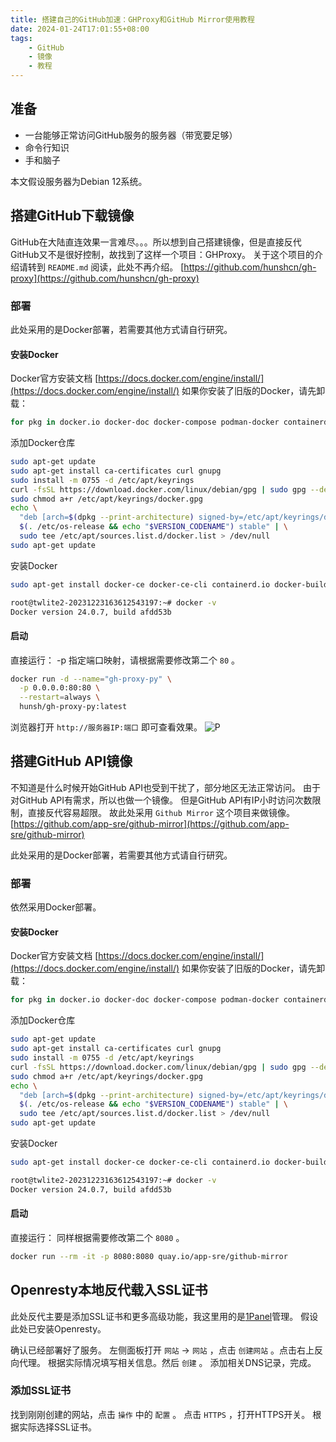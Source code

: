 ```yaml
---
title: 搭建自己的GitHub加速：GHProxy和GitHub Mirror使用教程
date: 2024-01-24T17:01:55+08:00
tags:
    - GitHub
    - 镜像
    - 教程
---
```

## 准备

- 一台能够正常访问GitHub服务的服务器（带宽要足够）
- 命令行知识
- 手和脑子

本文假设服务器为Debian 12系统。

## 搭建GitHub下载镜像

GitHub在大陆直连效果一言难尽。。。所以想到自己搭建镜像，但是直接反代GitHub又不是很好控制，故找到了这样一个项目：GHProxy。
关于这个项目的介绍请转到 `README.md` 阅读，此处不再介绍。
[https://github.com/hunshcn/gh-proxy](https://github.com/hunshcn/gh-proxy)

### 部署

此处采用的是Docker部署，若需要其他方式请自行研究。

#### 安装Docker

Docker官方安装文档
[https://docs.docker.com/engine/install/](https://docs.docker.com/engine/install/)
如果你安装了旧版的Docker，请先卸载：

```sh
for pkg in docker.io docker-doc docker-compose podman-docker containerd runc; do sudo apt-get remove $pkg; done
```

添加Docker仓库

```sh
sudo apt-get update
sudo apt-get install ca-certificates curl gnupg
sudo install -m 0755 -d /etc/apt/keyrings
curl -fsSL https://download.docker.com/linux/debian/gpg | sudo gpg --dearmor -o /etc/apt/keyrings/docker.gpg
sudo chmod a+r /etc/apt/keyrings/docker.gpg
echo \
  "deb [arch=$(dpkg --print-architecture) signed-by=/etc/apt/keyrings/docker.gpg] https://download.docker.com/linux/debian \
  $(. /etc/os-release && echo "$VERSION_CODENAME") stable" | \
  sudo tee /etc/apt/sources.list.d/docker.list > /dev/null
sudo apt-get update
```

安装Docker

```sh
sudo apt-get install docker-ce docker-ce-cli containerd.io docker-buildx-plugin docker-compose-plugin
```

```sh
root@twlite2-20231223163612543197:~# docker -v
Docker version 24.0.7, build afdd53b
```

#### 启动

直接运行：
-p 指定端口映射，请根据需要修改第二个 `80` 。

```sh
docker run -d --name="gh-proxy-py" \
  -p 0.0.0.0:80:80 \
  --restart=always \
  hunsh/gh-proxy-py:latest
```

浏览器打开 `http://服务器IP:端口` 即可查看效果。
![P](https://apac-cloudflare-r2.img.1l1.icu/2024/05/02/66328ae3d2999.webp)

## 搭建GitHub API镜像

不知道是什么时候开始GitHub API也受到干扰了，部分地区无法正常访问。
由于对GitHub API有需求，所以也做一个镜像。
但是GitHub API有IP小时访问次数限制，直接反代容易超限。
故此处采用 `Github Mirror` 这个项目来做镜像。
[https://github.com/app-sre/github-mirror](https://github.com/app-sre/github-mirror)

此处采用的是Docker部署，若需要其他方式请自行研究。

### 部署

依然采用Docker部署。

#### 安装Docker

Docker官方安装文档
[https://docs.docker.com/engine/install/](https://docs.docker.com/engine/install/)
如果你安装了旧版的Docker，请先卸载：

```sh
for pkg in docker.io docker-doc docker-compose podman-docker containerd runc; do sudo apt-get remove $pkg; done
```

添加Docker仓库

```sh
sudo apt-get update
sudo apt-get install ca-certificates curl gnupg
sudo install -m 0755 -d /etc/apt/keyrings
curl -fsSL https://download.docker.com/linux/debian/gpg | sudo gpg --dearmor -o /etc/apt/keyrings/docker.gpg
sudo chmod a+r /etc/apt/keyrings/docker.gpg
echo \
  "deb [arch=$(dpkg --print-architecture) signed-by=/etc/apt/keyrings/docker.gpg] https://download.docker.com/linux/debian \
  $(. /etc/os-release && echo "$VERSION_CODENAME") stable" | \
  sudo tee /etc/apt/sources.list.d/docker.list > /dev/null
sudo apt-get update
```

安装Docker

```sh
sudo apt-get install docker-ce docker-ce-cli containerd.io docker-buildx-plugin docker-compose-plugin
```

```sh
root@twlite2-20231223163612543197:~# docker -v
Docker version 24.0.7, build afdd53b
```

#### 启动

直接运行：
同样根据需要修改第二个 `8080` 。

```sh
docker run --rm -it -p 8080:8080 quay.io/app-sre/github-mirror
```

## Openresty本地反代载入SSL证书

此处反代主要是添加SSL证书和更多高级功能，我这里用的是[1Panel](https://1panel.cn)管理。
假设此处已安装Openresty。

确认已经部署好了服务。
左侧面板打开 `网站` -> `网站` ，点击 `创建网站` 。点击右上反向代理。
根据实际情况填写相关信息。然后 `创建` 。
添加相关DNS记录，完成。

### 添加SSL证书

找到刚刚创建的网站，点击 `操作` 中的 `配置` 。
点击 `HTTPS` ，打开HTTPS开关。
根据实际选择SSL证书。
